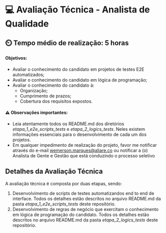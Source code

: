 # 💻 Avaliação Técnica - Analista de Qualidade
## ⏲️ Tempo médio de realização: 5 horas

#### Objetivos: 
* Avaliar o conhecimento do candidato em projetos de testes E2E automatizados;
* Avaliar o conhecimento do candidato em lógica de programação;
* Avaliar o conhecimento do candidato à:
  * Organização;
  * Cumprimento de prazos;
  * Cobertura dos requisitos expostos.

#### ⚠️ Observações importantes:
* Leia atentamente todos os README.md dos diretórios *etapa_1_e2e_scripts_tests* e *etapa_2_logics_tests*. Neles existem informações essenciais para o desenvolvimento de cada um dos projetos. 
* Em qualquer impedimento de realização do projeto, favor me notificar através do e-mail wemerson.marques@aliare.co ou notificar a (o) Analista de Gente e Gestão que está conduzindo o processo seletivo

## Detalhes da Avaliação Técnica

A avaliação técnica é composta por duas etapas, sendo:
1. Desenvolvimento de scripts de testes automatizandos end to end de interface. Todos os detalhes estão descritos no arquivo README.md da pasta *etapa_1_e2e_scripts_tests* deste repositório.
2. Desenvolvimento de regras de negócio que exercitam o conhecimento em lógica de programação do candidato. Todos os detalhes estão descritos no arquivo README.md da pasta *etapa_2_logics_tests* deste repositório. 